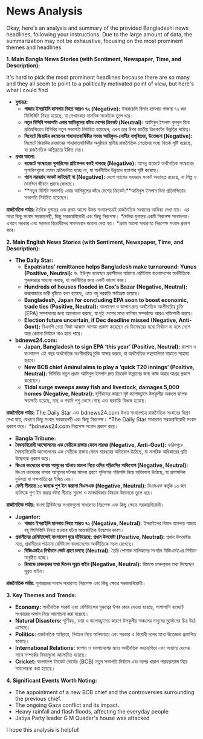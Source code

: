 # News Analysis

Okay, here's an analysis and summary of the provided Bangladeshi news headlines, following your instructions. Due to the large amount of data, the summarization may not be exhaustive, focusing on the most prominent themes and headlines.

**1. Main Bangla News Stories (with Sentiment, Newspaper, Time, and Description):**

It's hard to pick the most prominent headlines because there are so many and they all seem to point to a politically motivated point of view, but here's what I could find

*   **যুগান্তর:**
    *   **গাজায় ইসরাইলি হামলায় নিহত আরও ৭২ (Negative):** ইসরায়েলি বিমান হামলায় গাজায় ৭২ জন ফিলিস্তিনি নিহত হয়েছে, যা সেখানকার মানবিক সংকটকে তুলে ধরে।
    *   **নতুন বিসিবি সভাপতি এবার আমিনুলের কাঁধে দেশের ক্রিকেট (Neutral):** আমিনুল ইসলাম বুলবুল বিনা প্রতিদ্বন্দ্বিতায় বিসিবির নতুন সভাপতি নির্বাচিত হয়েছেন, এখন তার উপর জাতীয় ক্রিকেটের উন্নতির দায়িত্ব।
    *   **সিলেটে জিয়াউর রহমানের শাহাদাতবার্ষিকীর সভায় আরিফুল-লোদীর বাগ্‌বিতণ্ডা, উত্তেজনা (Negative):** সিলেটে জিয়াউর রহমানের শাহাদাতবার্ষিকীর অনুষ্ঠানে স্থানীয় রাজনৈতিক নেতাদের মধ্যে বিতর্ক সৃষ্টি হয়েছে, যা রাজনৈতিক অস্থিরতার ইঙ্গিত দেয়।
*   **প্রথম আলো:**
    *   **বাজেটে সংস্কারের সুপারিশের প্রতিফলন কমই থাকছে (Negative):** আসন্ন বাজেটে অর্থনৈতিক সংস্কারের সুপারিশগুলো তেমন প্রতিফলিত হচ্ছে না, যা অর্থনীতির উন্নয়নে হতাশার সৃষ্টি করেছে।
    *   **গ্যাস সরবরাহ সংকট কাটছেই না (Negative):** দেশে গ্যাসের সরবরাহ সংকট অব্যাহত রয়েছে, যা শিল্প ও দৈনন্দিন জীবনে প্রভাব ফেলছে।
    *  **নতুন বিসিবি সভাপতি এবার আমিনুলের কাঁধে দেশের ক্রিকেট:**আমিনুল ইসলাম বিনা প্রতিদন্দিতায় সভাপতি নির্বাচিত হয়েছেন। 

**রাজনৈতিক পর্যায়:** দৈনিক যুগান্তর এবং প্রথম আলো উভয় সংবাদপত্রেই রাজনৈতিক সংবাদের আধিক্য দেখা যায়। এর মধ্যে কিছু সংবাদ সরকারপন্থী, কিছু সরকারবিরোধী এবং কিছু নিরপেক্ষ।
    *দৈনিক যুগান্তর একটি নিরপেক্ষ সংবাদপত্র। এখানে সরকার এবং সরকার বিরোধীদের সমানভাবে জায়গা দেয়া হয়। 
     *প্রথম আলো সাধারণত নিরপেক্ষ সংবাদ প্রকাশ করে। 

**2. Main English News Stories (with Sentiment, Newspaper, Time, and Description):**

*   **The Daily Star:**
    *   **Expatriates' remittance helps Bangladesh make turnaround: Yunus (Positive, Neutral):** ড. ইউনূস বলেছেন প্রবাসীদের পাঠানো রেমিট্যান্স বাংলাদেশের অর্থনীতিকে পুনরুদ্ধারে সাহায্য করছে, যা অর্থনীতির জন্য একটি ভালো খবর।
    *   **Hundreds of houses flooded in Cox’s Bazar (Negative, Neutral):** কক্সবাজারে ভারী বৃষ্টিতে বন্যা হয়েছে, এতে বহু ঘরবাড়ি ক্ষতিগ্রস্ত হয়েছে।
    *   **Bangladesh, Japan for concluding EPA soon to boost economic, trade ties (Positive, Neutral):** বাংলাদেশ ও জাপান দ্রুত অর্থনৈতিক অংশীদারিত্ব চুক্তি (EPA) সম্পাদনের জন্য আলোচনা করছে, যা দুই দেশের মধ্যে বাণিজ্য সম্পর্ককে আরও শক্তিশালী করবে।
    *   **Election future uncertain, if Dec deadline missed (Negative, Anti-Govt):** বিএনপি নেতা মির্জা আব্বাস আশঙ্কা প্রকাশ করেছেন যে ডিসেম্বরের মধ্যে নির্বাচন না হলে দেশে আর কোনো নির্বাচন নাও হতে পারে।
*   **bdnews24.com:**
    *   **Japan, Bangladesh to sign EPA ‘this year’ (Positive, Neutral):** জাপান ও বাংলাদেশ এই বছর অর্থনৈতিক অংশীদারিত্ব চুক্তি স্বাক্ষর করবে, যা অর্থনৈতিক সহযোগিতা বাড়াতে সাহায্য করবে।
    *   **New BCB chief Aminul aims to play a ‘quick T20 innings’ (Positive, Neutral):** বিসিবির নতুন প্রধান আমিনুল ইসলাম দ্রুত ক্রিকেট উন্নয়নের জন্য কাজ করার আগ্রহ প্রকাশ করেছেন।
    *   **Tidal surge sweeps away fish and livestock, damages 5,000 homes (Negative, Neutral):** ঘূর্ণিঝড়ের কারণে সৃষ্ট জলোচ্ছ্বাসে উপকূলীয় অঞ্চলে ব্যাপক ক্ষয়ক্ষতি হয়েছে, মাছ ও গবাদি পশু ভেসে গেছে এবং ঘরবাড়ি বিধ্বস্ত হয়েছে।

**রাজনৈতিক পর্যায়:** The Daily Star এবং bdnews24.com উভয় সংবাদপত্রে রাজনৈতিক সংবাদের মিশ্রণ দেখা যায়, যেখানে কিছু সংবাদ সরকারপন্থী এবং কিছু নিরপেক্ষ।
    *The Daily Star সাধারণত সরকারবিরোধী সংবাদ প্রকাশ করে। 
     *bdnews24.com নিরপেক্ষ সংবাদ প্রকাশ করে।

*   **Bangla Tribune:**
   * **বৈষম্যবিরোধী আন্দোলনের এক নেত্রীকে রাস্তায় ফেলে মারধর (Negative, Anti-Govt):** ফরিদপুরে বৈষম্যবিরোধী আন্দোলনের এক নেত্রীকে রাস্তায় ফেলে মারধরের অভিযোগ উঠেছে, যা নাগরিক অধিকারের প্রতি উদ্বেগকে প্রকাশ করে।
   * **জিএম কাদেরের বাসায় আগুনের ঘটনায় মামলা নিয়ে ওসির গড়িমসির অভিযোগ (Negative, Neutral):** জিএম কাদেরের বাসায় আগুনের ঘটনার মামলা গ্রহণে পুলিশের গড়িমসি নিয়ে অভিযোগ উঠেছে, যা প্রশাসনিক দুর্বলতা বা পক্ষপাতিত্বের ইঙ্গিত দেয়।
   * **ফেনী সীমান্তে ১৩ জনকে পুশ ইন করলো বিএসএফ (Negative, Neutral):** বিএসএফ কর্তৃক ১৩ জন ব্যক্তিকে পুশ ইন করার ঘটনা সীমান্ত সুরক্ষা ও মানবাধিকার বিষয়ক উদ্বেগকে তুলে ধরে।
  
   **রাজনৈতিক পর্যায়:** বাংলা ট্রিবিউনের সংবাদগুলো সাধারণত নিরপেক্ষ এবং কিছু ক্ষেত্রে সরকারবিরোধী।

*  **Jugantor:**
   * **গাজায় ইসরাইলি হামলায় নিহত আরও ৭২ (Negative, Neutral):** ইসরাইলের বিমান হামলায় গাজায় বহু ফিলিস্তিনি নিহত হওয়ার ঘটনা আন্তর্জাতিক উদ্বেগের কারণ। 
  * **প্রবাসীদের রেমিট্যান্সেই বাংলাদেশ ঘুরে দাঁড়িয়েছে: প্রধান উপদেষ্টা (Positive, Neutral):** প্রধান উপদেষ্টার মতে, প্রবাসীদের পাঠানো রেমিট্যান্স বাংলাদেশের অর্থনীতিকে সচল রেখেছে।
    * **বিজিএমইএ নির্বাচনে ভোট গ্রহণ চলছে (Neutral):** তৈরি পোশাক মালিকদের সংগঠন বিজিএমইএর নির্বাচন অনুষ্ঠিত হচ্ছে।
    * **রিমান্ডে চাঞ্চল্যকর তথ্য দিলেন সুব্রত বাইন (Negative, Neutral):** রিমান্ডে চাঞ্চল্যকর তথ্য দিয়েছেন সুব্রত বাইন।

   **রাজনৈতিক পর্যায়:** যুগান্তরের সংবাদ সাধারণত নিরপেক্ষ এবং কিছু ক্ষেত্রে সরকারবিরোধী।
  
**3. Key Themes and Trends:**

*   **Economy:** অর্থনৈতিক সংকট এবং রেমিট্যান্সের গুরুত্বের উপর জোর দেওয়া হয়েছে, পাশাপাশি বাজেটে সংস্কারের অভাব নিয়ে আলোচনা করা হয়েছে।
*   **Natural Disasters:** ঘূর্ণিঝড়, বন্যা ও জলোচ্ছ্বাসের কারণে উপকূলীয় অঞ্চলের মানুষের দুর্ভোগের চিত্র উঠে এসেছে।
*   **Politics:** রাজনৈতিক অস্থিরতা, নির্বাচন নিয়ে অনিশ্চয়তা এবং সরকার ও বিরোধী দলের মধ্যে উত্তেজনা প্রকাশিত হয়েছে।
*  **International Relations:** জাপান ও বাংলাদেশের মধ্যে অর্থনৈতিক সহযোগিতা এবং অন্যান্য দেশের সাথে সম্পর্কের বিষয়গুলো আলোচিত হয়েছে।
*   **Cricket:** বাংলাদেশ ক্রিকেট বোর্ডের (BCB) নতুন সভাপতি নির্বাচন এবং দলের খারাপ পারফরম্যান্স নিয়ে সমালোচনা করা হয়েছে।

**4. Significant Events Worth Noting:**

*   The appointment of a new BCB chief and the controversies surrounding the previous chief.
*   The ongoing Gaza conflict and its impact.
*  Heavy rainfall and flash floods, affecting the everyday people
*   Jatiya Party leader G M Quader's house was attacked

I hope this analysis is helpful!

